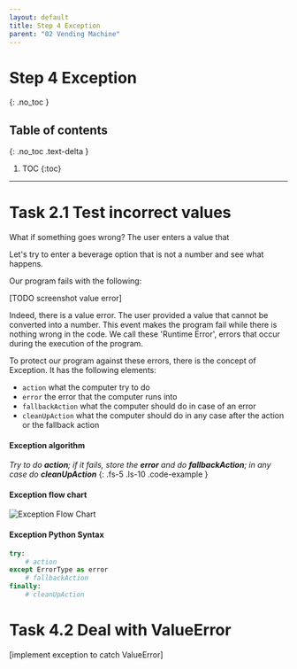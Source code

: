 ```yaml
---
layout: default
title: Step 4 Exception
parent: "02 Vending Machine"
---
```


# Step 4 Exception
{: .no_toc }

## Table of contents
{: .no_toc .text-delta }

1. TOC
{:toc}

---

# Task 2.1 Test incorrect values

What if something goes wrong? The user enters a value that 

Let's try to enter a beverage option that is not a number and see what happens.

Our program fails with the following:

[TODO screenshot value error]

Indeed, there is a value error. The user provided a value that cannot be converted into a number. This event makes the program fail while there is nothing wrong in the code. We call these 'Runtime Error', errors that occur during the execution of the program.

To protect our program against these errors, there is the concept of Exception. It has the following elements:

* `action` what the computer try to do
* `error` the error that the computer runs into
* `fallbackAction` what the computer should do in case of an error
* `cleanUpAction` what the computer should do in any case after the action or the fallback action

#### Exception algorithm
_Try to do **action**; if it fails, store the **error** and do **fallbackAction**; in any case do **cleanUpAction**_
{: .fs-5 .ls-10 .code-example }

#### Exception flow chart
![Exception Flow Chart]({{site.baseurl}}/assets/flow_chart_exception.svg)


#### Exception Python Syntax

```python
try:
    # action
except ErrorType as error
    # fallbackAction
finally:
    # cleanUpAction
```

# Task 4.2 Deal with ValueError

[implement exception to catch ValueError]